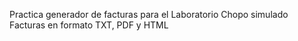Practica generador de facturas para el Laboratorio Chopo simulado
Facturas en formato TXT, PDF y HTML
